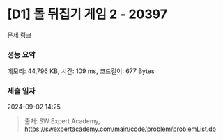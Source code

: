 # [D1] 돌 뒤집기 게임 2 - 20397 

[문제 링크](https://swexpertacademy.com/main/code/problem/problemDetail.do?contestProbId=AY3o7m4axawDFAUZ) 

### 성능 요약

메모리: 44,796 KB, 시간: 109 ms, 코드길이: 677 Bytes

### 제출 일자

2024-09-02 14:25



> 출처: SW Expert Academy, https://swexpertacademy.com/main/code/problem/problemList.do